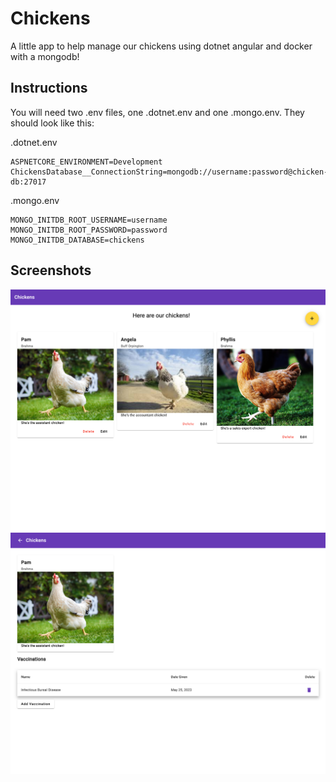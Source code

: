 # Chickens

A little app to help manage our chickens using dotnet angular and docker with a mongodb!

## Instructions

You will need two .env files, one .dotnet.env and one .mongo.env. They should look like this:

.dotnet.env

```
ASPNETCORE_ENVIRONMENT=Development
ChickensDatabase__ConnectionString=mongodb://username:password@chicken-db:27017
```

.mongo.env

```
MONGO_INITDB_ROOT_USERNAME=username
MONGO_INITDB_ROOT_PASSWORD=password
MONGO_INITDB_DATABASE=chickens
```

## Screenshots

![HomePage](/assets/main_screen.png)
![ChickenPage](/assets/chicken_screen.png)
